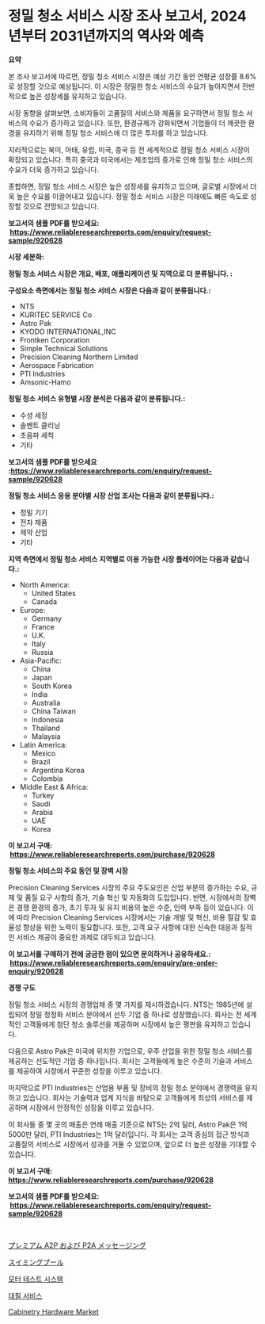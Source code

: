 <p><h1>정밀 청소 서비스 시장 조사 보고서, 2024년부터 2031년까지의 역사와 예측</h1></p><p><strong>요약</strong></p>
<p><p>본 조사 보고서에 따르면, 정밀 청소 서비스 시장은 예상 기간 동안 연평균 성장률 8.6%로 성장할 것으로 예상됩니다. 이 시장은 정밀한 청소 서비스의 수요가 높아지면서 전반적으로 높은 성장세를 유지하고 있습니다.</p><p>시장 동향을 살펴보면, 소비자들이 고품질의 서비스와 제품을 요구하면서 정밀 청소 서비스의 수요가 증가하고 있습니다. 또한, 환경규제가 강화되면서 기업들이 더 깨끗한 환경을 유지하기 위해 정밀 청소 서비스에 더 많은 투자를 하고 있습니다.</p><p>지리적으로는 북미, 아태, 유럽, 미국, 중국 등 전 세계적으로 정밀 청소 서비스 시장이 확장되고 있습니다. 특히 중국과 미국에서는 제조업의 증가로 인해 정밀 청소 서비스의 수요가 더욱 증가하고 있습니다.</p><p>종합하면, 정밀 청소 서비스 시장은 높은 성장세를 유지하고 있으며, 글로벌 시장에서 더욱 높은 수요를 이끌어내고 있습니다. 정밀 청소 서비스 시장은 미래에도 빠른 속도로 성장할 것으로 전망되고 있습니다.</p></p>
<p><strong>보고서의 샘플 PDF를 받으세요: &nbsp;<a href="https://www.reliableresearchreports.com/enquiry/request-sample/920628">https://www.reliableresearchreports.com/enquiry/request-sample/920628</a></strong></p>
<p><strong>시장 세분화:</strong></p>
<p><strong> 정밀 청소 서비스 시장은 개요, 배포, 애플리케이션 및 지역으로 더 분류됩니다. :</strong></p>
<p><strong>구성요소 측면에서는 정밀 청소 서비스 시장은 다음과 같이 분류됩니다.:</strong></p>
<p><ul><li>NTS</li><li>KURITEC SERVICE Co</li><li>Astro Pak</li><li>KYODO INTERNATIONAL,INC</li><li>Frontken Corporation</li><li>Simple Technical Solutions</li><li>Precision Cleaning Northern Limited</li><li>Aerospace Fabrication</li><li>PTI Industries</li><li>Amsonic-Hamo</li></ul></p>
<p><strong> 정밀 청소 서비스 유형별 시장 분석은 다음과 같이 분류됩니다.:</strong></p>
<p><ul><li>수성 세정</li><li>솔벤트 클리닝</li><li>초음파 세척</li><li>기타</li></ul></p>
<p><strong>보고서의 샘플 PDF를 받으세요 :<a href="https://www.reliableresearchreports.com/enquiry/request-sample/920628">https://www.reliableresearchreports.com/enquiry/request-sample/920628</a></strong></p>
<p><strong> 정밀 청소 서비스 응용 분야별 시장 산업 조사는 다음과 같이 분류됩니다.:</strong></p>
<p><ul><li>정밀 기기</li><li>전자 제품</li><li>제약 산업</li><li>기타</li></ul></p>
<p><strong>지역 측면에서 정밀 청소 서비스 지역별로 이용 가능한 시장 플레이어는 다음과 같습니다.:</strong></p>
<p><ul>
    <li>
        North America:
        <ul>
            <li>United States</li>
            <li>Canada</li>
        </ul>
    </li>
    <li>
        Europe:
        <ul>
            <li>Germany</li>
            <li>France</li>
            <li>U.K.</li>
            <li>Italy</li>
            <li>Russia</li>
        </ul>
    </li>
    <li>
        Asia-Pacific:
        <ul>
            <li>China</li>
            <li>Japan</li>
            <li>South Korea</li>
            <li>India</li>
            <li>Australia</li>
            <li>China Taiwan</li>
            <li>Indonesia</li>
            <li>Thailand</li>
            <li>Malaysia</li>
        </ul>
    </li>
    <li>
        Latin America:
        <ul>
            <li>Mexico</li>
            <li>Brazil</li>
            <li>Argentina Korea</li>
            <li>Colombia</li>
        </ul>
    </li>
    <li>
        Middle East & Africa:
        <ul>
            <li>Turkey</li>
            <li>Saudi</li>
            <li>Arabia</li>
            <li>UAE</li>
            <li>Korea</li>
        </ul>
    </li>
    </ul></p>
<p><strong>이 보고서 구매: &nbsp;<a href="https://www.reliableresearchreports.com/purchase/920628">https://www.reliableresearchreports.com/purchase/920628</a></strong></p>
<p><strong>정밀 청소 서비스의 주요 동인 및 장벽 시장</strong></p>
<p><p>Precision Cleaning Services 시장의 주요 주도요인은 산업 부문의 증가하는 수요, 규제 및 품질 요구 사항의 증가, 기술 혁신 및 자동화의 도입입니다. 반면, 시장에서의 장벽은 경쟁 환경의 증가, 초기 투자 및 유지 비용의 높은 수준, 인력 부족 등이 있습니다. 이에 따라 Precision Cleaning Services 시장에서는 기술 개발 및 혁신, 비용 절감 및 효율성 향상을 위한 노력이 필요합니다. 또한, 고객 요구 사항에 대한 신속한 대응과 질적인 서비스 제공이 중요한 과제로 대두되고 있습니다.</p></p>
<p><strong>이 보고서를 구매하기 전에 궁금한 점이 있으면 문의하거나 공유하세요.: &nbsp;<a href="https://www.reliableresearchreports.com/enquiry/pre-order-enquiry/920628">https://www.reliableresearchreports.com/enquiry/pre-order-enquiry/920628</a></strong></p>
<p><strong>경쟁 구도</strong></p>
<p><p>정밀 청소 서비스 시장의 경쟁업체 중 몇 가지를 제시하겠습니다. NTS는 1985년에 설립되어 정밀 청정화 서비스 분야에서 선두 기업 중 하나로 성장했습니다. 회사는 전 세계적인 고객들에게 첨단 청소 솔루션을 제공하며 시장에서 높은 평판을 유지하고 있습니다. </p><p>다음으로 Astro Pak은 미국에 위치한 기업으로, 우주 산업을 위한 정밀 청소 서비스를 제공하는 선도적인 기업 중 하나입니다. 회사는 고객들에게 높은 수준의 기술과 서비스를 제공하여 시장에서 꾸준한 성장을 이루고 있습니다.</p><p>마지막으로 PTI Industries는 산업용 부품 및 장비의 정밀 청소 분야에서 경쟁력을 유지하고 있습니다. 회사는 기술력과 업계 지식을 바탕으로 고객들에게 최상의 서비스를 제공하며 시장에서 안정적인 성장을 이루고 있습니다.</p><p>이 회사들 중 몇 곳의 매출은 연례 매출 기준으로 NTS는 2억 달러, Astro Pak은 1억 5000만 달러, PTI Industries는 1억 달러입니다. 각 회사는 고객 중심의 접근 방식과 고품질의 서비스로 시장에서 성과를 거둘 수 있었으며, 앞으로 더 높은 성장을 기대할 수 있습니다.</p></p>
<p><strong>이 보고서 구매: &nbsp; <a href="https://www.reliableresearchreports.com/purchase/920628">https://www.reliableresearchreports.com/purchase/920628</a></strong></p>
<p><strong>보고서의 샘플 PDF를 받으세요: &nbsp;<a href="https://www.reliableresearchreports.com/enquiry/request-sample/920628">https://www.reliableresearchreports.com/enquiry/request-sample/920628</a></strong><strong></strong></p>
<p>&nbsp;</p>
<p><p><a href="https://github.com/bevdtkn4419963/Market-Research-Report-List-1/blob/main/2790840183142.md">プレミアム A2P および P2A メッセージング</a></p><p><a href="https://github.com/lababdou/Market-Research-Report-List-2/blob/main/5582134183141.md">スイミングプール</a></p><p><a href="https://github.com/vsoq0zknh59/Market-Research-Report-List-1/blob/main/2834489183197.md">모터 테스트 시스템</a></p><p><a href="https://github.com/jntpkh496620/Market-Research-Report-List-1/blob/main/6273070183196.md">대필 서비스</a></p><p><a href="https://issuu.com/reportprime-2/docs/cabinetry-hardware-market-size-2030.pptx">Cabinetry Hardware Market</a></p></p>